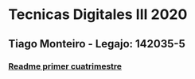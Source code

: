 # Tecnicas Digitales III 2020
	
## Tiago Monteiro - Legajo: 142035-5

### [Readme primer cuatrimestre](/01_cuat/README.md)










